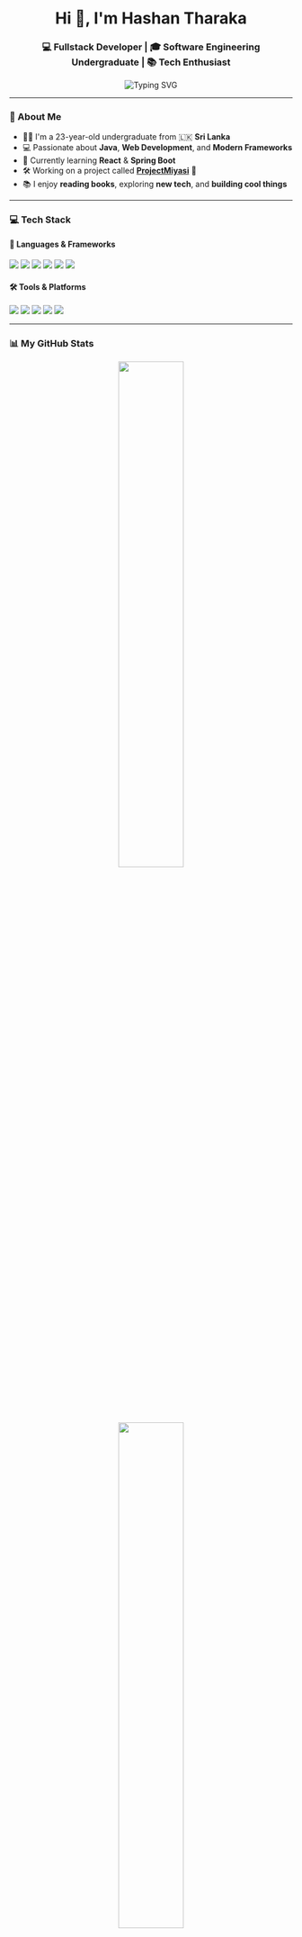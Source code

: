 <h1 align="center">Hi 👋, I'm Hashan Tharaka</h1>
<h3 align="center">💻 Fullstack Developer | 🎓 Software Engineering Undergraduate | 📚 Tech Enthusiast</h3>

<p align="center">
  <img src="https://readme-typing-svg.demolab.com?font=Fira+Code&size=22&pause=1000&center=true&vCenter=true&width=440&lines=Passionate+Fullstack+Developer;Lifelong+Learner+%F0%9F%93%9A;Building+awesome+projects+everyday!" alt="Typing SVG" />
</p>

---

### 🌟 About Me

- 🧑‍🎓 I'm a 23-year-old undergraduate from 🇱🇰 **Sri Lanka**
- 💻 Passionate about **Java**, **Web Development**, and **Modern Frameworks**
- 🌱 Currently learning **React** & **Spring Boot**
- 🛠️ Working on a project called **[ProjectMiyasi](#)** 🚀
- 📚 I enjoy **reading books**, exploring **new tech**, and **building cool things**

---

### 💻 Tech Stack

#### 🚀 Languages & Frameworks
<p align="left">
  <img src="https://img.shields.io/badge/Java-007396.svg?style=for-the-badge&logo=java&logoColor=white"/>
  <img src="https://img.shields.io/badge/HTML5-e34c26.svg?style=for-the-badge&logo=html5&logoColor=white"/>
  <img src="https://img.shields.io/badge/CSS3-264de4.svg?style=for-the-badge&logo=css3&logoColor=white"/>
  <img src="https://img.shields.io/badge/JavaScript-F7DF1E.svg?style=for-the-badge&logo=javascript&logoColor=black"/>
  <img src="https://img.shields.io/badge/React-61DAFB.svg?style=for-the-badge&logo=react&logoColor=black"/>
  <img src="https://img.shields.io/badge/SpringBoot-6DB33F.svg?style=for-the-badge&logo=springboot&logoColor=white"/>
</p>

#### 🛠 Tools & Platforms
<p align="left">
  <img src="https://img.shields.io/badge/Git-F05032?style=for-the-badge&logo=git&logoColor=white" />
  <img src="https://img.shields.io/badge/GitHub-181717.svg?style=for-the-badge&logo=github&logoColor=white"/>
  <img src="https://img.shields.io/badge/VSCode-007ACC?style=for-the-badge&logo=visual-studio-code&logoColor=white"/>
  <img src="https://img.shields.io/badge/Postman-FF6C37?style=for-the-badge&logo=postman&logoColor=white"/>
  <img src="https://img.shields.io/badge/MySQL-4479A1?style=for-the-badge&logo=mysql&logoColor=white"/>
</p>

---

### 📊 My GitHub Stats

<p align="center">
  <img src="https://github-readme-stats.vercel.app/api/top-langs/?username=Hashan2002&layout=compact&theme=tokyonight&hide_border=true&langs_count=6" width="48%"/>
</p>

<p align="center">
  <img src="https://github-readme-stats.vercel.app/api?username=Hashan2002&show_icons=true&theme=tokyonight&hide_border=true" width="48%" />
</p>

<p align="center">
  <img src="https://github-readme-activity-graph.vercel.app/graph?username=Hashan2002&theme=tokyo-night&bg_color=0d1117&hide_border=true&area=true" width="98%" />
</p>

<p align="center">
  <img src="https://github-profile-trophy.vercel.app/?username=Hashan2002&theme=onedark&no-frame=true&row=1&margin-w=10" />
</p>

---

### 📫 Connect with Me

<p align="left">
  <a href="mailto:hashantharaka890@gmail.com">
    <img src="https://img.shields.io/badge/email-D14836?style=for-the-badge&logo=gmail&logoColor=white" />
  </a>
  <a href="https://www.linkedin.com/in/hashan-tharaka-7a25662a9">
    <img src="https://img.shields.io/badge/linkedin-0077B5.svg?style=for-the-badge&logo=linkedin&logoColor=white"/>
  </a>
  <!-- Add your portfolio or other social links -->
</p>

---

### 🎯 Fun Fact
> "Every bug I fix teaches me something new. Every line I write brings me closer to mastery. Keep building, keep growing! 💪"

